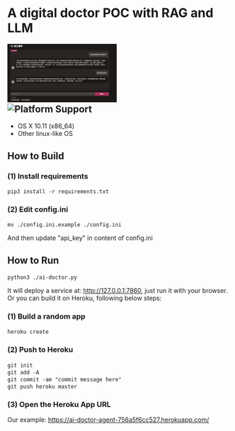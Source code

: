 <p align="center"><h1>A digital doctor POC with RAG and LLM</h1></p>
<div width="100%">
    <span style="float:left;"><img width="49%" src="./img/index.png"></span>
    <span style="float:left;"><img width="49%" src="./img/index.gif"></span>
</div>
<br/>

## Platform Support
- OS X 10.11 (x86_64)
- Other linux-like OS

## How to Build

### (1) Install requirements
```
pip3 install -r requirements.txt
```

### (2) Edit config.ini
```
mv ./config.ini.example ./config.ini
```
And then update "api_key" in content of config.ini


## How to Run
```
python3 ./ai-doctor.py
```
It will deploy a service at: http://127.0.0.1:7860, just run it with your browser.<br/>
Or you can build it on Heroku, following below steps: <br/>

### (1) Build a random app
```
heroku create
```
### (2) Push to Heroku
```
git init
git add -A
git commit -am "commit message here"
git push heroku master
```
### (3) Open the Heroku App URL
Our example: <a href="https://ai-doctor-agent-756a5f6cc527.herokuapp.com/" target="_blank">https://ai-doctor-agent-756a5f6cc527.herokuapp.com/</a>
